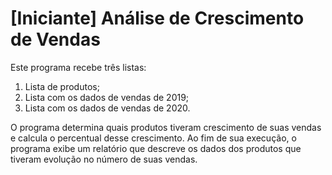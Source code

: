 # [Iniciante] Análise de Crescimento de Vendas
Este programa recebe três listas:

1. Lista de produtos;
2. Lista com os dados de vendas de 2019;
3. Lista com os dados de vendas de 2020.

O programa determina quais produtos tiveram crescimento de suas vendas e calcula o percentual desse crescimento. Ao fim de sua execução, 
o programa exibe um relatório que descreve os dados dos produtos que tiveram evolução no número de suas vendas.
